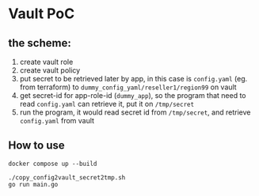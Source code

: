 
# Vault PoC

## the scheme:

1. create vault role
2. create vault policy
3. put secret to be retrieved later by app, in this case is `config.yaml` (eg. from terraform) to `dummy_config_yaml/reseller1/region99` on vault
4. get secret-id for app-role-id (`dummy_app`), so the program that need to read `config.yaml` can retrieve it, put it on `/tmp/secret`
5. run the program, it would read secret id from `/tmp/secret`, and retrieve `config.yaml` from vault

## How to use

```
docker compose up --build 

./copy_config2vault_secret2tmp.sh
go run main.go
```